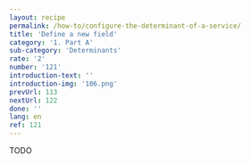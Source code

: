 ```yaml
---
layout: recipe
permalink: /how-to/configure-the-determinant-of-a-service/
title: 'Define a new field'
category: '1. Part A'
sub-category: 'Determinants'
rate: '2'
number: '121'
introduction-text: ''
introduction-img: '106.png'
prevUrl: 113
nextUrl: 122
done: ''
lang: en
ref: 121
---
```


TODO
